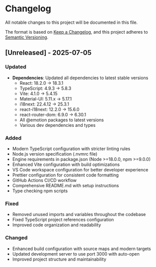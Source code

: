 # Changelog

All notable changes to this project will be documented in this file.

The format is based on [Keep a Changelog](https://keepachangelog.com/en/1.0.0/),
and this project adheres to [Semantic Versioning](https://semver.org/spec/v2.0.0.html).

## [Unreleased] - 2025-07-05

### Updated

- **Dependencies**: Updated all dependencies to latest stable versions
  - React: 18.2.0 → 18.3.1
  - TypeScript: 4.9.3 → 5.8.3
  - Vite: 4.1.0 → 5.4.15
  - Material-UI: 5.11.x → 5.17.1
  - i18next: 22.4.12 → 25.3.1
  - react-i18next: 12.2.0 → 15.6.0
  - react-router-dom: 6.9.0 → 6.30.1
  - All @emotion packages to latest versions
  - Various dev dependencies and types

### Added

- Modern TypeScript configuration with stricter linting rules
- Node.js version specification (.nvmrc file)
- Engine requirements in package.json (Node >=18.0.0, npm >=9.0.0)
- Enhanced Vite configuration with build optimizations
- VS Code workspace configuration for better developer experience
- Prettier configuration for consistent code formatting
- GitHub Actions CI/CD workflow
- Comprehensive README.md with setup instructions
- Type checking npm scripts

### Fixed

- Removed unused imports and variables throughout the codebase
- Fixed TypeScript project references configuration
- Improved code organization and readability

### Changed

- Enhanced build configuration with source maps and modern targets
- Updated development server to use port 3000 with auto-open
- Improved project structure and maintainability
